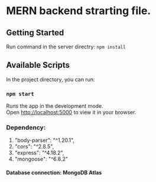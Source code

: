 # MERN backend strarting file.

## Getting Started 
Run command in the server directry: `npm install`

## Available Scripts

In the project directory, you can run:

### `npm start`

Runs the app in the development mode.\
Open [http://localhost:5000](http://localhost:5000) to view it in your browser.

### Dependency: 
1. "body-parser": "^1.20.1",
2. "cors": "^2.8.5",
3. "express": "^4.18.2",
4. "mongoose": "^6.8.2"


#### Database connection: MongoDB Atlas
